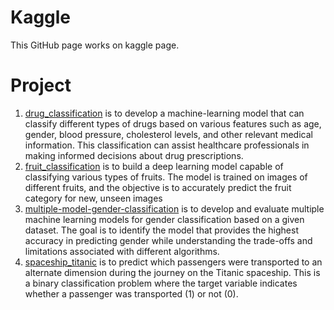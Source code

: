 # Kaggle

This GitHub page works on kaggle page.

# Project
1. [drug_classification](https://github.com/micsupasun/kaggle/tree/main/drug_classification) is to develop a machine-learning model that can classify different types of drugs based on various features such as age, gender, blood pressure, cholesterol levels, and other relevant medical information. This classification can assist healthcare professionals in making informed decisions about drug prescriptions.
2. [fruit_classification](https://github.com/micsupasun/kaggle/tree/main/fruit_classification) is to build a deep learning model capable of classifying various types of fruits. The model is trained on images of different fruits, and the objective is to accurately predict the fruit category for new, unseen images
3. [multiple-model-gender-classification](https://github.com/micsupasun/kaggle/tree/main/multiple-model-gender-classification) is to develop and evaluate multiple machine learning models for gender classification based on a given dataset. The goal is to identify the model that provides the highest accuracy in predicting gender while understanding the trade-offs and limitations associated with different algorithms.
4. [spaceship_titanic](https://github.com/micsupasun/kaggle/tree/main/spaceship_titanic) is to predict which passengers were transported to an alternate dimension during the journey on the Titanic spaceship. This is a binary classification problem where the target variable indicates whether a passenger was transported (1) or not (0).
